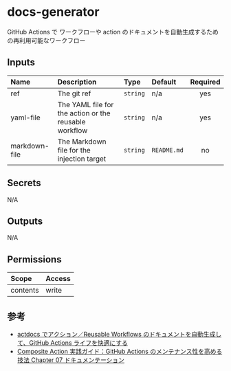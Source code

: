 # docs-generator

GitHub Actions で ワークフローや action のドキュメントを自動生成するための再利用可能なワークフロー

<!-- actdocs start -->

## Inputs

| Name | Description | Type | Default | Required |
| :--- | :---------- | :--- | :------ | :------: |
| ref | The git ref | `string` | n/a | yes |
| yaml-file | The YAML file for the action or the reusable workflow | `string` | n/a | yes |
| markdown-file | The Markdown file for the injection target | `string` | `README.md` | no |

## Secrets

N/A

## Outputs

N/A

## Permissions

| Scope | Access |
| :--- | :---- |
| contents | write |

<!-- actdocs end -->

## 参考

-   [actdocs でアクション／Reusable Workflows のドキュメントを自動生成して、GitHub Actions ライフを快適にする](https://zenn.dev/tmknom/articles/actdocs-github-actions)
-   [Composite Action 実践ガイド：GitHub Actions のメンテナンス性を高める技法 Chapter 07 ドキュメンテーション](https://zenn.dev/tmknom/books/pragmatic-composite-action/viewer/docs)
